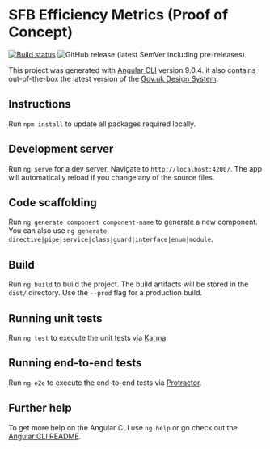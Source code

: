 # SFB Efficiency Metrics (Proof of Concept)

[![Build status](https://dev.azure.com/agilefactory/Financial%20Benchmarking/_apis/build/status/SFB.EF.UI)](https://dev.azure.com/agilefactory/Financial%20Benchmarking/_build/latest?definitionId=456) ![GitHub release (latest SemVer including pre-releases)](https://img.shields.io/github/v/release/DFEAGILEDEVOPS/SFB.EF.UI?include_prereleases)

This project was generated with [Angular CLI](https://github.com/angular/angular-cli) version 9.0.4.
it also contains out-of-the-box the latest version of the [Gov.uk Design System](https://design-system.service.gov.uk/).

## Instructions

Run `npm install` to update all packages required locally.

## Development server

Run `ng serve` for a dev server. Navigate to `http://localhost:4200/`. The app will automatically reload if you change any of the source files.

## Code scaffolding

Run `ng generate component component-name` to generate a new component. You can also use `ng generate directive|pipe|service|class|guard|interface|enum|module`.

## Build

Run `ng build` to build the project. The build artifacts will be stored in the `dist/` directory. Use the `--prod` flag for a production build.

## Running unit tests

Run `ng test` to execute the unit tests via [Karma](https://karma-runner.github.io).

## Running end-to-end tests

Run `ng e2e` to execute the end-to-end tests via [Protractor](http://www.protractortest.org/).

## Further help

To get more help on the Angular CLI use `ng help` or go check out the [Angular CLI README](https://github.com/angular/angular-cli/blob/master/README.md).
